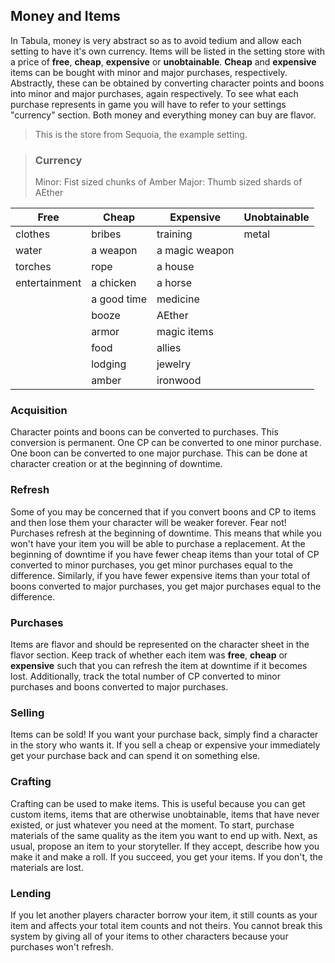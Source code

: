 
## Money and Items
In Tabula, money is very abstract so as to avoid tedium and allow each setting to have it's own currency. Items will be listed in the setting store with a price of **free**, **cheap**, **expensive** or **unobtainable**. **Cheap** and **expensive** items can be bought with minor and major purchases, respectively. Abstractly, these can be obtained by converting character points and boons into minor and major purchases, again respectively. To see what each purchase represents in game you will have to refer to your settings "currency" section. Both money and everything money can buy are flavor.

> This is the store from Sequoia, the example setting. 

> ### Currency
> Minor: Fist sized chunks of Amber
> Major: Thumb sized shards of AEther

| Free          | Cheap       | Expensive      | Unobtainable |
| ------------- | ----------- | -------------- | ------------ |
| clothes       | bribes      | training       | metal        |
| water         | a weapon    | a magic weapon |              |
| torches       | rope        | a house        |              |
| entertainment | a chicken   | a horse        |              |
|               | a good time | medicine       |              |
|               | booze       | AEther         |              |
|               | armor       | magic items    |              |
|               | food        | allies         |              |
|               | lodging     | jewelry        |              |
|               | amber       | ironwood       |              |

### Acquisition
Character points and boons can be converted to purchases. This conversion is permanent. One CP can be converted to one minor purchase. One boon can be converted to one major purchase. This can be done at character creation or at the beginning of downtime.

### Refresh
Some of you may be concerned that if you convert boons and CP to items and then  lose them your character will be weaker forever. Fear not! Purchases refresh at the beginning of downtime. This means that while you won't have your item you will be able to purchase a replacement. At the beginning of downtime if you have fewer cheap items than your total of CP converted to minor purchases, you get minor purchases equal to the difference. Similarly, if you have fewer expensive items than your total of boons converted to major purchases, you get major purchases equal to the difference.

### Purchases
Items are flavor and should be represented on the character sheet in the flavor section. Keep track of whether each item was **free**, **cheap** or **expensive** such that you can refresh the item at downtime if it becomes lost. Additionally, track the total number of CP converted to minor purchases and boons converted to major purchases.

### Selling
Items can be sold! If you want your purchase back, simply find a character in the story who wants it. If you sell a cheap or expensive your immediately get your purchase back and can spend it on something else.

### Crafting
Crafting can be used to make items. This is useful because you can get custom items, items that are otherwise unobtainable, items that have never existed, or just whatever you need at the moment. To start, purchase materials of the same quality as the item you want to end up with. Next, as usual, propose an item to your storyteller. If they accept, describe how you make it and make a roll. If you succeed, you get your items. If you don't, the materials are lost.

### Lending
If you let another players character borrow your item, it still counts as your item and affects your total item counts and not theirs. You cannot break this system by giving all of your items to other characters because your purchases won't refresh.